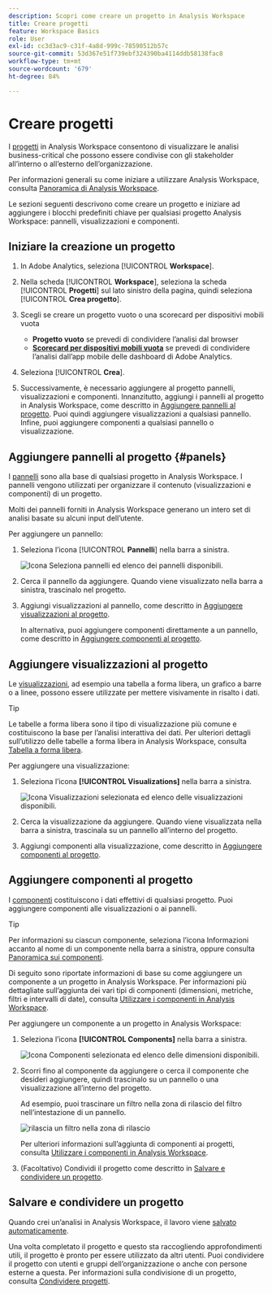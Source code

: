 ```yaml
---
description: Scopri come creare un progetto in Analysis Workspace
title: Creare progetti
feature: Workspace Basics
role: User
exl-id: cc3d3ac9-c31f-4a8d-999c-78590512b57c
source-git-commit: 53d367e51f739ebf324390ba4114ddb58138fac8
workflow-type: tm+mt
source-wordcount: '679'
ht-degree: 84%

---
```


# Creare progetti

I [progetti](/help/analysis-workspace/build-workspace-project/freeform-overview.md) in Analysis Workspace consentono di visualizzare le analisi business-critical che possono essere condivise con gli stakeholder all’interno o all’esterno dell’organizzazione.

Per informazioni generali su come iniziare a utilizzare Analysis Workspace, consulta [Panoramica di Analysis Workspace](/help/analysis-workspace/home.md).

Le sezioni seguenti descrivono come creare un progetto e iniziare ad aggiungere i blocchi predefiniti chiave per qualsiasi progetto Analysis Workspace: pannelli, visualizzazioni e componenti.

## Iniziare la creazione un progetto

1. In Adobe Analytics, seleziona [!UICONTROL **Workspace**].

1. Nella scheda [!UICONTROL **Workspace**], seleziona la scheda [!UICONTROL **Progetti**] sul lato sinistro della pagina, quindi seleziona [!UICONTROL **Crea progetto**].

1. Scegli se creare un progetto vuoto o una scorecard per dispositivi mobili vuota

   * **Progetto vuoto** se prevedi di condividere l’analisi dal browser
   * [**Scorecard per dispositivi mobili vuota**](/help/mobile-app/curator.md) se prevedi di condividere l’analisi dall’app mobile delle dashboard di Adobe Analytics.

1. Seleziona [!UICONTROL **Crea**].

1. Successivamente, è necessario aggiungere al progetto pannelli, visualizzazioni e componenti. Innanzitutto, aggiungi i pannelli al progetto in Analysis Workspace, come descritto in [Aggiungere pannelli al progetto](#add-panels-to-the-project). Puoi quindi aggiungere visualizzazioni a qualsiasi pannello. Infine, puoi aggiungere componenti a qualsiasi pannello o visualizzazione.

## Aggiungere pannelli al progetto {#panels}

I [pannelli](/help/analysis-workspace/c-panels/panels.md) sono alla base di qualsiasi progetto in Analysis Workspace. I pannelli vengono utilizzati per organizzare il contenuto (visualizzazioni e componenti) di un progetto.

Molti dei pannelli forniti in Analysis Workspace generano un intero set di analisi basate su alcuni input dell’utente.

Per aggiungere un pannello:

1. Seleziona l’icona [!UICONTROL **Pannelli**] nella barra a sinistra.

   ![Icona Seleziona pannelli ed elenco dei pannelli disponibili.](assets/build-panels.png)

1. Cerca il pannello da aggiungere. Quando viene visualizzato nella barra a sinistra, trascinalo nel progetto.

1. Aggiungi visualizzazioni al pannello, come descritto in [Aggiungere visualizzazioni al progetto](#add-visualizations-to-the-project).

   In alternativa, puoi aggiungere componenti direttamente a un pannello, come descritto in [Aggiungere componenti al progetto](#add-components-to-the-project).

## Aggiungere visualizzazioni al progetto

Le [visualizzazioni](/help/analysis-workspace/visualizations/freeform-analysis-visualizations.md), ad esempio una tabella a forma libera, un grafico a barre o a linee, possono essere utilizzate per mettere visivamente in risalto i dati.

>[!TIP]
>
>Le tabelle a forma libera sono il tipo di visualizzazione più comune e costituiscono la base per l’analisi interattiva dei dati. Per ulteriori dettagli sull’utilizzo delle tabelle a forma libera in Analysis Workspace, consulta [Tabella a forma libera](/help/analysis-workspace/visualizations/freeform-table/freeform-table.md).

Per aggiungere una visualizzazione:

1. Seleziona l’icona **[!UICONTROL Visualizations]** nella barra a sinistra.

   ![Icona Visualizzazioni selezionata ed elenco delle visualizzazioni disponibili.](assets/build-visualizations.png)

1. Cerca la visualizzazione da aggiungere. Quando viene visualizzata nella barra a sinistra, trascinala su un pannello all’interno del progetto.

1. Aggiungi componenti alla visualizzazione, come descritto in [Aggiungere componenti al progetto](#add-components-to-the-project).

## Aggiungere componenti al progetto

I [componenti](/help/components/overview.md) costituiscono i dati effettivi di qualsiasi progetto. Puoi aggiungere componenti alle visualizzazioni o ai pannelli.

>[!TIP]
>
>Per informazioni su ciascun componente, seleziona l’icona Informazioni accanto al nome di un componente nella barra a sinistra, oppure consulta [Panoramica sui componenti](/help/components/overview.md).

Di seguito sono riportate informazioni di base su come aggiungere un componente a un progetto in Analysis Workspace. Per informazioni più dettagliate sull’aggiunta dei vari tipi di componenti (dimensioni, metriche, filtri e intervalli di date), consulta [Utilizzare i componenti in Analysis Workspace](/help/components/use-components-in-workspace.md).

Per aggiungere un componente a un progetto in Analysis Workspace:

1. Seleziona l’icona **[!UICONTROL Components]** nella barra a sinistra.

   ![Icona Componenti selezionata ed elenco delle dimensioni disponibili.](assets/build-components.png)

1. Scorri fino al componente da aggiungere o cerca il componente che desideri aggiungere, quindi trascinalo su un pannello o una visualizzazione all’interno del progetto.

   Ad esempio, puoi trascinare un filtro nella zona di rilascio del filtro nell’intestazione di un pannello.

   ![rilascia un filtro nella zona di rilascio](assets/filter-dropzone.png)

   Per ulteriori informazioni sull’aggiunta di componenti ai progetti, consulta [Utilizzare i componenti in Analysis Workspace](/help/components/use-components-in-workspace.md).

1. (Facoltativo) Condividi il progetto come descritto in [Salvare e condividere un progetto](#save-and-share-the-project).

## Salvare e condividere un progetto

Quando crei un’analisi in Analysis Workspace, il lavoro viene [salvato automaticamente](/help/analysis-workspace/build-workspace-project/save-projects.md).

Una volta completato il progetto e questo sta raccogliendo approfondimenti utili, il progetto è pronto per essere utilizzato da altri utenti. Puoi condividere il progetto con utenti e gruppi dell’organizzazione o anche con persone esterne a questa. Per informazioni sulla condivisione di un progetto, consulta [Condividere progetti](/help/analysis-workspace/curate-share/share-projects.md).
